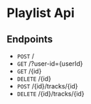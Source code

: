 # Playlist Api

## Endpoints

- `POST` /
- `GET` /?user-id={userId}
- `GET` /{id}
- `DELETE` /{id}
- `POST` /{id}/tracks/{id}
- `DELETE` /{id}/tracks/{id}